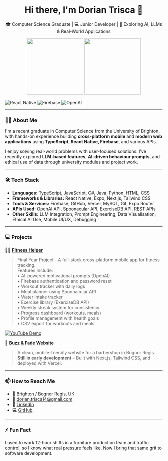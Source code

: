 <h1 align="center">Hi there, I'm Dorian Trisca 👋</h1>
<p align="center">
  🎓 Computer Science Graduate | 💻 Junior Developer | 🤖 Exploring AI, LLMs & Real-World Applications
</p>
<p align="center">
  <img height="180em" src="https://github-readme-stats.vercel.app/api?username=Dorian144&show_icons=true&theme=github_dark&hide_border=true" />
  <img height="180em" src="https://github-readme-stats.vercel.app/api/top-langs/?username=Dorian144&layout=compact&theme=github_dark&hide_border=true" />
</p>

![React Native](https://img.shields.io/badge/React%20Native-20232A?style=for-the-badge&logo=react&logoColor=61DAFB)
![Firebase](https://img.shields.io/badge/Firebase-ffca28?style=for-the-badge&logo=firebase&logoColor=black)
![OpenAI](https://img.shields.io/badge/OpenAI-grey?style=for-the-badge&logo=openai&logoColor=white)

---

### 👨‍💻 About Me

I'm a recent graduate in Computer Science from the University of Brighton, with hands-on experience building **cross-platform mobile** and **modern web applications** using **TypeScript, React Native, Firebase**, and various APIs.

I enjoy solving real-world problems with user-focused solutions. I’ve recently explored **LLM-based features**, **AI-driven behaviour prompts**, and ethical use of data through university modules and project work.

---

### 🛠️ **Tech Stack**

- **Languages:** TypeScript, JavaScript, C#, Java, Python, HTML, CSS  
- **Frameworks & Libraries:** React Native, Expo, Next.js, Tailwind CSS  
- **Tools & Services:** Firebase, GitHub, Vercel, MySQL, Git, Expo Router  
- **APIs Used:** OpenAI API, Spoonacular API, ExerciseDB API, REST APIs  
- **Other Skills:** LLM Integration, Prompt Engineering, Data Visualisation, Ethical AI Use, Mobile UI/UX, Debugging

---

### 💻 Projects

🏃‍♂️ [**Fitness Helper**](https://github.com/Dorian144/fitness-helper)  
> Final Year Project - A full-stack cross-platform mobile app for fitness tracking.  
> Features Include:  
> • AI-powered motivational prompts (OpenAI)  
> • Firebase authentication and password reset  
> • Workout tracker with daily logs  
> • Meal planner using Spoonacular API  
> • Water intake tracker  
> • Exercise library (ExerciseDB API)  
> • Weekly streak system for consistency  
> • Progress dashboard (workouts, meals)  
> • Profile management with health goals  
> • CSV export for workouts and meals  

[![YouTube Demo](https://img.shields.io/badge/Demo-YouTube-red?logo=youtube)](https://www.youtube.com/live/-0-vHY8tZzU)

💈 [**Buzz & Fade Website**](https://github.com/Dorian144/buzz-and-fade)  
> A clean, mobile-friendly website for a barbershop in Bognor Regis.  
> **Still in early development** – Built with Next.js, Tailwind CSS, and deployed with Vercel.

---

### 📫 How to Reach Me

- 📍  Brighton / Bognor Regis, UK  
- 📧 [dorian.trisca14@gmail.com](mailto:dorian.trisca14@gmail.com)  
- 💼 [LinkedIn](https://linkedin.com/in/Dorian14)  
- 💻 [GitHub](https://github.com/Dorian144)

---

### ⚡ Fun Fact

I used to work 12-hour shifts in a furniture production team and traffic control, so I know what real pressure feels like. Now I bring that same grit to software development.
